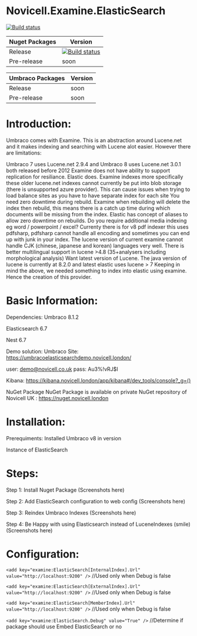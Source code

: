 # Novicell.Examine.ElasticSearch
[![Build status](https://ci.appveyor.com/api/projects/status/qrkvmx8jnxg8n2up/branch/master?svg=true)](https://ci.appveyor.com/project/bielu/novicell-examine-elasticsearch/branch/master)

| Nuget Packages    | Version  |
| ---      | ---       |
| Release |   [![Build status](https://img.shields.io/nuget/vpre/Novicell.Examine.ElasticSearch)](https://www.nuget.org/packages/Novicell.Examine.ElasticSearch/)       |
| Pre-release     |   soon      |

| Umbraco Packages    | Version  |
| ---      | ---       |
| Release |   soon      |
| Pre-release     |   soon     |



# Introduction:
Umbraco comes with Examine.  This is an abstraction around Lucene.net and it makes indexing and searching with Lucene alot easier.  However there are limitations:



Umbraco 7 uses Lucene.net 2.9.4 and Umbraco 8 uses Lucene.net 3.0.1 both released before 2012 
Examine does not have ability to support replication for resiliance. Elastic does.
Examine indexes more specifically these older lucene.net indexes cannot currently be put into blob storage (there is unsupported azure provider).  This can cause issues when trying to load balance sites as you have to have separate index for each site
You need zero downtime during rebuild. Examine when rebuilding will delete the index then rebuild, this means there is a catch up time during which documents will be missing from the index. Elastic has concept of aliases to allow zero downtime on rebuilds.
Do you require additional media indexing eg word / powerpoint / excel? Currenty there is for v8 pdf indexer this uses pdfsharp, pdfsharp cannot handle all encoding and sometimes you can end up with junk in your index.
The lucene version of current examine cannot handle CJK (chinese, japanese and korean) languages very well.  There is better multilingual support in lucene >4.8 (35+analysers including morphological analysis)
Want latest version of Lucene.  The java version of lucene is currently at 8.2.0 and latest elastic uses lucene > 7
Keeping in mind the above, we needed something to index into elastic using examine.  Hence the creation of this provider.



# Basic Information:
Dependencies:
Umbraco 8.1.2

Elasticsearch 6.7

Nest 6.7

Demo solution:
Umbraco Site:
https://umbracoelasticsearchdemo.novicell.london/

user: demo@novicell.co.uk
pass: Au3%!vRJ$I

Kibana:
https://kibana.novicell.london/app/kibana#/dev_tools/console?_g=()

NuGet Package
NuGet Package is available on private NuGet repository of Novicell UK : https://nuget.novicell.london

# Installation:
Prerequiments:
Installed Umbraco v8 in version

Instance of ElasticSearch

# Steps:
Step 1: Install Nuget Package
(Screenshots here)

Step 2: Add ElasticSearch configuration to web config
(Screenshots here)

Step 3: Reindex Umbraco Indexes
(Screenshots here)

Step 4: Be Happy with using Elasticsearch instead of LuceneIndexes (smile) 
(Screenshots here)

# Configuration:
```<add key="examine:ElasticSearch[InternalIndex].Url" value="http://localhost:9200" />``` //Used only when Debug is false

```<add key="examine:ElasticSearch[ExternalIndex].Url" value="http://localhost:9200" />``` //Used only when Debug is false

```<add key="examine:ElasticSearch[MemberIndex].Url" value="http://localhost:9200" />``` //Used only when Debug is false

```<add key="examine:ElasticSearch.Debug" value="True" />``` //Determine if package should use Embed ElasticSearch or no
